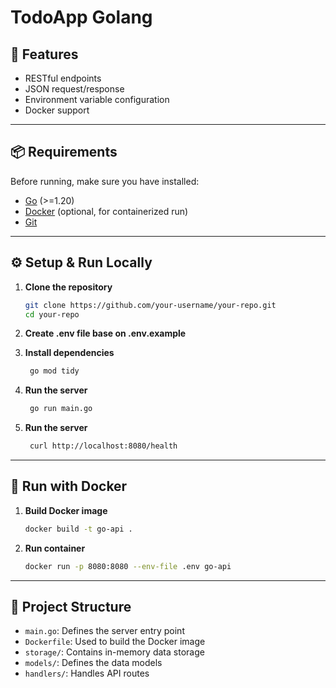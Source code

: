 # TodoApp Golang

## 🚀 Features

- RESTful endpoints
- JSON request/response
- Environment variable configuration
- Docker support

---

## 📦 Requirements

Before running, make sure you have installed:

- [Go](https://go.dev/dl/) (>=1.20)
- [Docker](https://www.docker.com/) (optional, for containerized run)
- [Git](https://git-scm.com/)

---

## ⚙️ Setup & Run Locally

1. **Clone the repository**

   ```bash
   git clone https://github.com/your-username/your-repo.git
   cd your-repo
   ```

2. **Create .env file base on .env.example**

3. **Install dependencies**

   ```bash
    go mod tidy
   ```

4. **Run the server**

   ```bash
    go run main.go
   ```

5. **Run the server**

   ```bash
    curl http://localhost:8080/health
   ```

---

## 🐳 Run with Docker

1. **Build Docker image**

   ```bash
   docker build -t go-api .
   ```

2. **Run container**

   ```bash
   docker run -p 8080:8080 --env-file .env go-api
   ```

---

## 📂 Project Structure

- `main.go`: Defines the server entry point
- `Dockerfile`: Used to build the Docker image
- `storage/`: Contains in-memory data storage
- `models/`: Defines the data models
- `handlers/`: Handles API routes


